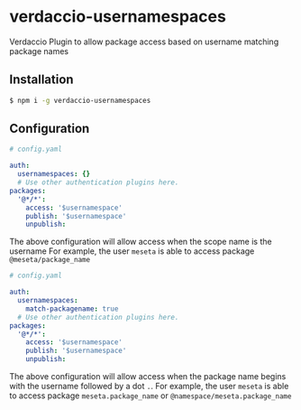 # verdaccio-usernamespaces

Verdaccio Plugin to allow package access based on username matching package names

## Installation

```bash
$ npm i -g verdaccio-usernamespaces
```

## Configuration

```yaml
# config.yaml

auth:
  usernamespaces: {}
  # Use other authentication plugins here.
packages:
  '@*/*':
    access: '$usernamespace'
    publish: '$usernamespace'
    unpublish:
```

The above configuration will allow access when the scope name is the username
For example, the user `meseta` is able to access package `@meseta/package_name`

```yaml
# config.yaml

auth:
  usernamespaces:
    match-packagename: true
  # Use other authentication plugins here.
packages:
  '@*/*':
    access: '$usernamespace'
    publish: '$usernamespace'
    unpublish:
```

The above configuration will allow access when the package name begins with the username followed by a dot `.`.
For example, the user `meseta` is able to access package `meseta.package_name` or `@namespace/meseta.package_name`
